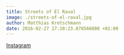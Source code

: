 ```yaml
---
title: Streets of El Raval
image: ./streets-of-el-raval.jpg
author: Matthias Kretschmann
date: 2016-02-27 17:28:23.878566000 +01:00
---
```


[Instagram](https://www.instagram.com/p/BCXqCY5tSg5/)

